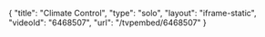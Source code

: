 {
    "title": "Climate Control",
    "type": "solo",
    "layout": "iframe-static",
    "videoId": "6468507",
    "url": "\/tvpembed\/6468507"
}